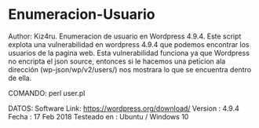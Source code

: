 # Enumeracion-Usuario
Author: Kiz4ru.
Enumeracion de usuario en Wordpress 4.9.4.
Este script explota una vulnerabilidad en wordpress 4.9.4 que podemos encontrar los usuarios de la pagina web.
Esta vulnerabilidad funciona ya que Wordpress no encripta el json source, entonces si le hacemos una peticion ala 
dirección (wp-json/wp/v2/users/) nos mostrara lo que se encuentra dentro de ella.

COMANDO:
perl user.pl

DATOS:
Software Link: https://wordpress.org/download/
Version : 4.9.4
Fecha : 17 Feb 2018
Testeado en : Ubuntu / Windows 10
